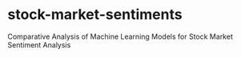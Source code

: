 # stock-market-sentiments
Comparative Analysis of Machine Learning Models for Stock Market Sentiment Analysis
